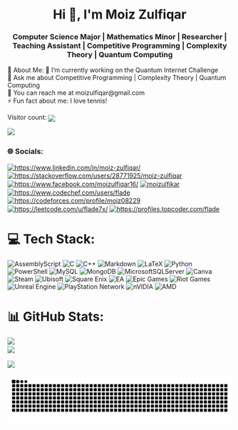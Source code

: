 <h1 align="center">Hi 👋, I'm Moiz Zulfiqar</h1>
<h3 align="center">Computer Science Major | Mathematics Minor | Researcher | Teaching Assistant | Competitive Programming | Complexity Theory | Quantum Computing</h3>
💫 About Me:
🔭 I’m currently working on the Quantum Internet Challenge<br>💬 Ask me about Competitive Programming | Complexity Theory | Quantum Computing<br>📧 You can reach me at moizulfiqar@gmail.com<br>⚡ Fun fact about me: I love tennis!

<div align='left'>
<p align="left"> 
   Visitor count:
   <img src="https://profile-counter.glitch.me/7xflade/count.svg" align="center"/> 
 </p></div>

 <p align="left">
  <a href="https://github.com/7xflade">
    <img src="https://github-stats-alpha.vercel.app/api?username=7xflade&cc=22272e&width=500px&tc=37BCF6&ic=fff&bc=fff">
  </a>
 </p>

<h3 align="left">🌐 Socials:</h3>
<p align="left">
<a href="https://linkedin.com/in/https://www.linkedin.com/in/moiz-zulfiqar/" target="blank"><img align="center" src="https://raw.githubusercontent.com/rahuldkjain/github-profile-readme-generator/master/src/images/icons/Social/linked-in-alt.svg" alt="https://www.linkedin.com/in/moiz-zulfiqar/" height="30" width="40" /></a>
<a href="https://stackoverflow.com/users/https://stackoverflow.com/users/28771925/moiz-zulfiqar" target="blank"><img align="center" src="https://raw.githubusercontent.com/rahuldkjain/github-profile-readme-generator/master/src/images/icons/Social/stack-overflow.svg" alt="https://stackoverflow.com/users/28771925/moiz-zulfiqar" height="30" width="40" /></a>
<a href="https://fb.com/https://www.facebook.com/moizulfiqar16/" target="blank"><img align="center" src="https://raw.githubusercontent.com/rahuldkjain/github-profile-readme-generator/master/src/images/icons/Social/facebook.svg" alt="https://www.facebook.com/moizulfiqar16/" height="30" width="40" /></a>
<a href="https://instagram.com/moizulfikar" target="blank"><img align="center" src="https://raw.githubusercontent.com/rahuldkjain/github-profile-readme-generator/master/src/images/icons/Social/instagram.svg" alt="moizulfikar" height="30" width="40" /></a>
<a href="https://www.codechef.com/users/https://www.codechef.com/users/flade" target="blank"><img align="center" src="https://cdn.jsdelivr.net/npm/simple-icons@3.1.0/icons/codechef.svg" alt="https://www.codechef.com/users/flade" height="30" width="40" /></a>
<a href="https://codeforces.com/profile/https://codeforces.com/profile/moiz08229" target="blank"><img align="center" src="https://raw.githubusercontent.com/rahuldkjain/github-profile-readme-generator/master/src/images/icons/Social/codeforces.svg" alt="https://codeforces.com/profile/moiz08229" height="30" width="40" /></a>
<a href="https://www.leetcode.com/https://leetcode.com/u/flade7x/" target="blank"><img align="center" src="https://raw.githubusercontent.com/rahuldkjain/github-profile-readme-generator/master/src/images/icons/Social/leet-code.svg" alt="https://leetcode.com/u/flade7x/" height="30" width="40" /></a>
<a href="https://www.topcoder.com/members/https://profiles.topcoder.com/flade" target="blank"><img align="center" src="https://raw.githubusercontent.com/rahuldkjain/github-profile-readme-generator/master/src/images/icons/Social/topcoder.svg" alt="https://profiles.topcoder.com/flade" height="30" width="40" /></a>
</p>

# 💻 Tech Stack:
![AssemblyScript](https://img.shields.io/badge/assembly%20script-%23000000.svg?style=for-the-badge&logo=assemblyscript&logoColor=white) ![C](https://img.shields.io/badge/c-%2300599C.svg?style=for-the-badge&logo=c&logoColor=white) ![C++](https://img.shields.io/badge/c++-%2300599C.svg?style=for-the-badge&logo=c%2B%2B&logoColor=white) ![Markdown](https://img.shields.io/badge/markdown-%23000000.svg?style=for-the-badge&logo=markdown&logoColor=white) ![LaTeX](https://img.shields.io/badge/latex-%23008080.svg?style=for-the-badge&logo=latex&logoColor=white) ![Python](https://img.shields.io/badge/python-3670A0?style=for-the-badge&logo=python&logoColor=ffdd54) ![PowerShell](https://img.shields.io/badge/PowerShell-%235391FE.svg?style=for-the-badge&logo=powershell&logoColor=white) ![MySQL](https://img.shields.io/badge/mysql-4479A1.svg?style=for-the-badge&logo=mysql&logoColor=white) ![MongoDB](https://img.shields.io/badge/MongoDB-%234ea94b.svg?style=for-the-badge&logo=mongodb&logoColor=white) ![MicrosoftSQLServer](https://img.shields.io/badge/Microsoft%20SQL%20Server-CC2927?style=for-the-badge&logo=microsoft%20sql%20server&logoColor=white) ![Canva](https://img.shields.io/badge/Canva-%2300C4CC.svg?style=for-the-badge&logo=Canva&logoColor=white) ![Steam](https://img.shields.io/badge/steam-%23000000.svg?style=for-the-badge&logo=steam&logoColor=white) ![Ubisoft](https://img.shields.io/badge/Ubisoft-%23F5F5F5.svg?style=for-the-badge&logo=Ubisoft&logoColor=black) ![Square Enix](https://img.shields.io/badge/SquareEnix-%23ED1C24.svg?style=for-the-badge&logo=SquareEnix&logoColor=white) ![EA](https://img.shields.io/badge/ea-%23000000.svg?style=for-the-badge&logo=ea&logoColor=white) ![Epic Games](https://img.shields.io/badge/epicgames-%23313131.svg?style=for-the-badge&logo=epicgames&logoColor=white) ![Riot Games](https://img.shields.io/badge/riotgames-D32936.svg?style=for-the-badge&logo=riotgames&logoColor=white) ![Unreal Engine](https://img.shields.io/badge/unrealengine-%23313131.svg?style=for-the-badge&logo=unrealengine&logoColor=white) ![PlayStation Network](https://img.shields.io/badge/PSN-%230070D1.svg?style=for-the-badge&logo=Playstation&logoColor=white) ![nVIDIA](https://img.shields.io/badge/nVIDIA-%2376B900.svg?style=for-the-badge&logo=nVIDIA&logoColor=white) ![AMD](https://img.shields.io/badge/AMD-%23000000.svg?style=for-the-badge&logo=amd&logoColor=white)
# 📊 GitHub Stats:
![](https://github-readme-stats.vercel.app/api?username=7xflade&theme=ambient_gradient&hide_border=true&include_all_commits=true&count_private=false)<br/>
![](https://github-readme-streak-stats.herokuapp.com/?user=7xflade&theme=ambient_gradient&hide_border=true)<br/>
<!-- ![](http://github-profile-summary-cards.vercel.app/api/cards/profile-details?username=7xflade&theme=ambient_gradient&hide_border=true)<br/>  -->

![](http://github-profile-summary-cards.vercel.app/api/cards/repos-per-language?username=7xflade&theme=ambient_gradient&hide_border=true)<br/>

<picture>
  <source media="(prefers-color-scheme: dark)" srcset="https://raw.githubusercontent.com/7xflade/7xflade/output/github-snake-dark.svg" />
  <source media="(prefers-color-scheme: light)" srcset="https://raw.githubusercontent.com/7xflade/7xflade/output/github-snake.svg" />
  <img alt="github-snake" src="https://raw.githubusercontent.com/7xflade/7xflade/output/github-snake.svg" />
</picture>
